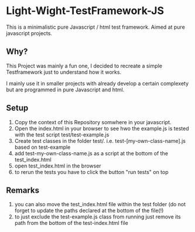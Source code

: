 # Light-Wight-TestFramework-JS

This is a minimalistic pure Javascript / html test framework. Aimed at pure javascript projects.

## Why?

This Project was mainly a fun one, I decided to recreate a simple Testframework just to understand how it works.

I mainly use it in smaller projects with already develop a certain complexety but are programmed in pure Javascript and html.

## Setup

1. Copy the context of this Repository somwhere in your javascript.
2. Open the index.html in your browser to see hwo the example.js is tested with the test script test/test-example.js
3. Create test classes in the folder test/. i.e. test-[my-own-class-name].js based on test-example
4. add test-my-own-class-name.js as a script at the bottom of the test_index.html
5. open test_index.html in the browser
6. to rerun the tests you have to click the button "run tests" on top

## Remarks

1. you can also move the test_index.html file within the test folder (do not forget to update the paths declared at the bottom of the file(!)
2. to just exclude the test-example.js class from running just remove its path from the bottom of the test-index.html file
